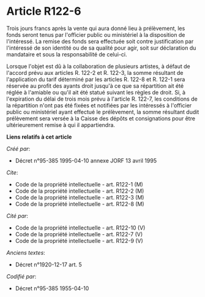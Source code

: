 # Article R122-6

Trois jours francs après la vente qui aura donné lieu à prélèvement, les fonds seront tenus par l'officier public ou
ministériel à la disposition de l'intéressé. La remise des fonds sera effectuée soit contre justification par l'intéressé de
son identité ou de sa qualité pour agir, soit sur déclaration du mandataire et sous la responsabilité de celui-ci.

Lorsque l'objet est dû à la collaboration de plusieurs artistes, à défaut de l'accord prévu aux articles R. 122-2 et R.
122-3, la somme résultant de l'application du tarif déterminé par les articles R. 122-8 et R. 122-1 sera réservée au profit
des ayants droit jusqu'à ce que sa répartition ait été réglée à l'amiable ou qu'il ait été statué suivant les règles de
droit. Si, à l'expiration du délai de trois mois prévu à l'article R. 122-7, les conditions de la répartition n'ont pas été
fixées et notifiées par les intéressés à l'officier public ou ministériel ayant effectué le prélèvement, la somme résultant
dudit prélèvement sera versée à la Caisse des dépôts et consignations pour être ultérieurement remise à qui il appartiendra.

**Liens relatifs à cet article**

_Créé par_:

  - Décret n°95-385 1995-04-10 annexe JORF 13 avril 1995

_Cite_:

  - Code de la propriété intellectuelle - art. R122-1 (M)
  - Code de la propriété intellectuelle - art. R122-2 (M)
  - Code de la propriété intellectuelle - art. R122-3 (M)
  - Code de la propriété intellectuelle - art. R122-8 (M)

_Cité par_:

  - Code de la propriété intellectuelle - art. R122-10 (V)
  - Code de la propriété intellectuelle - art. R122-7 (V)
  - Code de la propriété intellectuelle - art. R122-9 (V)

_Anciens textes_:

  - Décret n°1920-12-17 art. 5

_Codifié par_:

  - Décret n°95-385 1955-04-10
